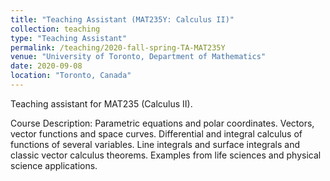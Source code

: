 ```yaml
---
title: "Teaching Assistant (MAT235Y: Calculus II)"
collection: teaching
type: "Teaching Assistant"
permalink: /teaching/2020-fall-spring-TA-MAT235Y
venue: "University of Toronto, Department of Mathematics"
date: 2020-09-08
location: "Toronto, Canada"
---
```


Teaching assistant for MAT235 (Calculus II).

Course Description: Parametric equations and polar coordinates. Vectors, vector functions and space curves. Differential and integral calculus of functions of several variables. Line integrals and surface integrals and classic vector calculus theorems. Examples from life sciences and physical science applications.
